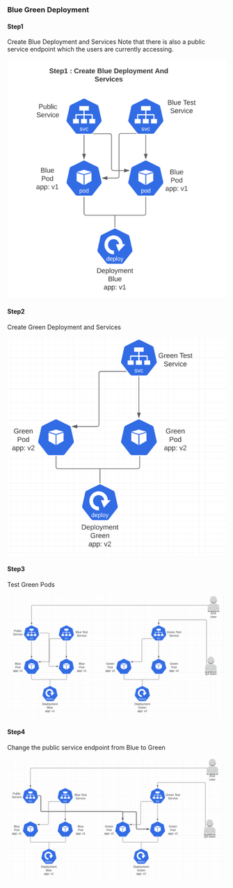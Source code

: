 
### Blue Green Deployment

#### Step1

Create Blue Deployment and Services
Note that there is also a public service endpoint which the users are currently accessing.

![](.images/step1.png)

#### Step2

Create Green Deployment and Services

![](.images/step2.png)


#### Step3

Test Green Pods

![](.images/step3.png)


#### Step4

Change the public service endpoint from Blue to Green

![](.images/step4.png)